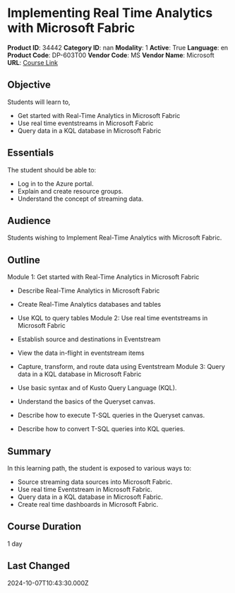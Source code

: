 # Implementing Real Time Analytics with Microsoft Fabric

**Product ID**: 34442
**Category ID**: nan
**Modality**: 1
**Active**: True
**Language**: en
**Product Code**: DP-603T00
**Vendor Code**: MS
**Vendor Name**: Microsoft
**URL**: [Course Link](https://www.fastlaneus.com/course/microsoft-dp-603t00)

## Objective
Students will learn to,



- Get started with Real-Time Analytics in Microsoft Fabric
- Use real time eventstreams in Microsoft Fabric
- Query data in a KQL database in Microsoft Fabric

## Essentials
The student should be able to:



- Log in to the Azure portal.
- Explain and create resource groups.
- Understand the concept of streaming data.

## Audience
Students wishing to Implement Real-Time Analytics with Microsoft Fabric.

## Outline
Module 1: Get started with Real-Time Analytics in Microsoft Fabric


- Describe Real-Time Analytics in Microsoft Fabric
- Create Real-Time Analytics databases and tables
- Use KQL to query tables
Module 2: Use real time eventstreams in Microsoft Fabric


- Establish source and destinations in Eventstream
- View the data in-flight in eventstream items
- Capture, transform, and route data using Eventstream
Module 3: Query data in a KQL database in Microsoft Fabric


- Use basic syntax and of Kusto Query Language (KQL).
- Understand the basics of the Queryset canvas.
- Describe how to execute T-SQL queries in the Queryset canvas.
- Describe how to convert T-SQL queries into KQL queries.

## Summary
In this learning path, the student is exposed to various ways to:



- Source streaming data sources into Microsoft Fabric.
- Use real time Eventstream in Microsoft Fabric.
- Query data in a KQL database in Microsoft Fabric.
- Create real time dashboards in Microsoft Fabric.

## Course Duration
1 day

## Last Changed
2024-10-07T10:43:30.000Z
